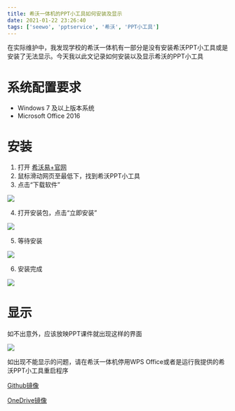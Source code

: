 ```yaml
---
title: 希沃一体机的PPT小工具如何安装及显示
date: 2021-01-22 23:26:40
tags: ['seewo', 'pptservice', '希沃', 'PPT小工具']
---
```


在实际维护中，我发现学校的希沃一体机有一部分是没有安装希沃PPT小工具或是安装了无法显示。今天我以此文记录如何安装以及显示希沃的PPT小工具

# 系统配置要求
+ Windows 7 及以上版本系统
+ Microsoft Office 2016

# 安装

1. 打开 [希沃易+官网]('http://e.seewo.com')
2. 鼠标滑动网页至最低下，找到希沃PPT小工具
3. 点击“下载软件”

![](https://cdn.jsdelivr.net/gh/zzysite/imgs@main/20210122230510.png)

4. 打开安装包，点击“立即安装”

![](https://cdn.jsdelivr.net/gh/zzysite/imgs@main/20210122230735.png)

5. 等待安装

![](https://cdn.jsdelivr.net/gh/zzysite/imgs@main/20210122230849.png)

6. 安装完成

![](https://cdn.jsdelivr.net/gh/zzysite/imgs@main/20210122230913.png)

# 显示

如不出意外，应该放映PPT课件就出现这样的界面

![](https://cdn.jsdelivr.net/gh/zzysite/imgs@main/无标题.png)

如出现不能显示的问题，请在希沃一体机停用WPS Office或者是运行我提供的希沃PPT小工具重启程序

[Github镜像]('https://github.com/zzysite/seewoPPTServiceRestart/releases/download/1.1/seewoPPTServiceRestart.exe')

[OneDrive镜像]('https://disk.zzysite.workers.dev/%E5%B8%8C%E6%B2%83%E7%9B%B8%E5%85%B3/PPT%E5%B0%8F%E5%B7%A5%E5%85%B7/%E9%87%8D%E5%90%AF%E8%84%9A%E6%9C%AC/seewoPPTServiceRestart.exe')